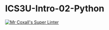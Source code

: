 # ICS3U-Intro-02-Python

[![Mr Coxall's Super Linter](https://github.com/venika-sem/ICS3U-Intro-02-Python/workflows/Mr%20Coxall's%20Super%20Linter/badge.svg)](https://github.com/venika-sem/ICS3U-Intro-02-Python/actions/)
